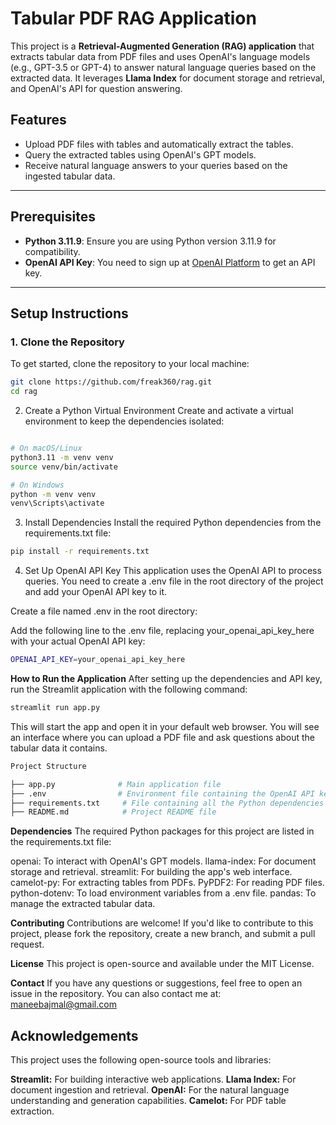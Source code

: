 # **Tabular PDF RAG Application**

This project is a **Retrieval-Augmented Generation (RAG) application** that extracts tabular data from PDF files and uses OpenAI's language models (e.g., GPT-3.5 or GPT-4) to answer natural language queries based on the extracted data. It leverages **Llama Index** for document storage and retrieval, and OpenAI's API for question answering.

## **Features**

- Upload PDF files with tables and automatically extract the tables.
- Query the extracted tables using OpenAI's GPT models.
- Receive natural language answers to your queries based on the ingested tabular data.

---

## **Prerequisites**

- **Python 3.11.9**: Ensure you are using Python version 3.11.9 for compatibility.
- **OpenAI API Key**: You need to sign up at [OpenAI Platform](https://platform.openai.com/signup) to get an API key.

---

## **Setup Instructions**

### **1. Clone the Repository**

To get started, clone the repository to your local machine:

```bash
git clone https://github.com/freak360/rag.git
cd rag
```

2. Create a Python Virtual Environment
Create and activate a virtual environment to keep the dependencies isolated:

```bash

# On macOS/Linux
python3.11 -m venv venv
source venv/bin/activate

# On Windows
python -m venv venv
venv\Scripts\activate
```

3. Install Dependencies
Install the required Python dependencies from the requirements.txt file:

```bash
pip install -r requirements.txt
```

4. Set Up OpenAI API Key
This application uses the OpenAI API to process queries. You need to create a .env file in the root directory of the project and add your OpenAI API key to it.

Create a file named .env in the root directory:

Add the following line to the .env file, replacing your_openai_api_key_here with your actual OpenAI API key:
```bash
OPENAI_API_KEY=your_openai_api_key_here
```

**How to Run the Application**
After setting up the dependencies and API key, run the Streamlit application with the following command:

```bash
streamlit run app.py
```

This will start the app and open it in your default web browser. You will see an interface where you can upload a PDF file and ask questions about the tabular data it contains.

```bash
Project Structure

├── app.py              # Main application file
├── .env                # Environment file containing the OpenAI API key
├── requirements.txt     # File containing all the Python dependencies
├── README.md            # Project README file

```

**Dependencies**
The required Python packages for this project are listed in the requirements.txt file:

openai: To interact with OpenAI's GPT models.
llama-index: For document storage and retrieval.
streamlit: For building the app's web interface.
camelot-py: For extracting tables from PDFs.
PyPDF2: For reading PDF files.
python-dotenv: To load environment variables from a .env file.
pandas: To manage the extracted tabular data.

**Contributing**
Contributions are welcome! If you'd like to contribute to this project, please fork the repository, create a new branch, and submit a pull request.

**License**
This project is open-source and available under the MIT License.

**Contact**
If you have any questions or suggestions, feel free to open an issue in the repository.
You can also contact me at: maneebajmal@gmail.com

## **Acknowledgements**
This project uses the following open-source tools and libraries:

**Streamlit:** For building interactive web applications.
**Llama Index:** For document ingestion and retrieval.
**OpenAI:** For the natural language understanding and generation capabilities.
**Camelot:** For PDF table extraction.
